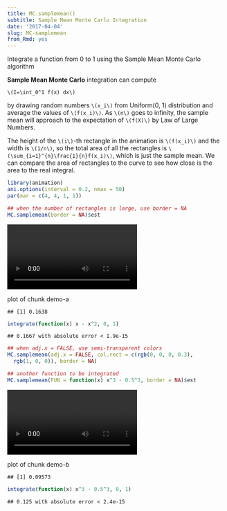 ```yaml
---
title: MC.samplemean()
subtitle: Sample Mean Monte Carlo Integration
date: '2017-04-04'
slug: MC-samplemean
from_Rmd: yes
---
```



Integrate a function from 0 to 1 using the Sample Mean Monte Carlo algorithm

**Sample Mean Monte Carlo** integration can compute

`\(I=\int_0^1 f(x) dx\)`

by drawing random numbers `\(x_i\)` from Uniform(0, 1) distribution and
average the values of `\(f(x_i)\)`. As `\(n\)` goes to infinity, the sample
mean will approach to the expectation of `\(f(X)\)` by Law of Large Numbers.

The height of the `\(i\)`-th rectangle in the animation is `\(f(x_i)\)` and
the width is `\(1/n\)`, so the total area of all the rectangles is `\(\sum_{i=1}^{n}\frac{1}{n}f(x_i)\)`, which is just the sample mean. We can compare the area of
rectangles to the curve to see how close is the area to the real integral.
 

```r
library(animation)
ani.options(interval = 0.2, nmax = 50)
par(mar = c(4, 4, 1, 1))

## when the number of rectangles is large, use border = NA
MC.samplemean(border = NA)$est
```

<video controls loop autoplay><source src="https://assets.yihui.org/figures/animation/example/MC-samplemean/demo-a.mp4" /><p>plot of chunk demo-a</p></video>

```
## [1] 0.1638
```

```r
integrate(function(x) x - x^2, 0, 1)
```

```
## 0.1667 with absolute error < 1.9e-15
```



```r
## when adj.x = FALSE, use semi-transparent colors
MC.samplemean(adj.x = FALSE, col.rect = c(rgb(0, 0, 0, 0.3), 
  rgb(1, 0, 0)), border = NA)
```

```r
## another function to be integrated
MC.samplemean(FUN = function(x) x^3 - 0.5^3, border = NA)$est
```

<video controls loop autoplay><source src="https://assets.yihui.org/figures/animation/example/MC-samplemean/demo-b.mp4" /><p>plot of chunk demo-b</p></video>

```
## [1] 0.09573
```

```r
integrate(function(x) x^3 - 0.5^3, 0, 1)
```

```
## 0.125 with absolute error < 2.4e-15
```
